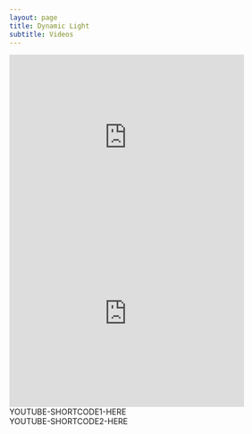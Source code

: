 ```yaml
---
layout: page
title: Dynamic Light
subtitle: Videos
---
```


<div>
  <iframe src="https://www.youtube.com/embed/BhNg6djiNUo?autoplay=1&loop=1"
    width="420" height="315" frameborder="0" allow="autoplay; encrypted-media" allowfullscreen>
  </iframe>
  <iframe src="https://www.youtube.com/embed/9eUf1SX7Jcc?autoplay=1&loop=1"
    width="420" height="315" frameborder="0" allow="autoplay; encrypted-media" allowfullscreen>
  </iframe>
</div>


<div style=”float:left;width:auto;margin-right:14px;”> YOUTUBE-SHORTCODE1-HERE </div>

<div style=”float:left;width:auto;”> YOUTUBE-SHORTCODE2-HERE </div> <div style=”clear:both;height:1em;”></div>

<!--
autoplay=1&
<div style="position:relative;height:0;padding-bottom:10%">
  <iframe src="https://www.youtube.com/embed/BhNg6djiNUo?autoplay=1&loop=1"
    width="420" height="315" frameborder="0" allow="autoplay; encrypted-media" allowfullscreen>
  </iframe>
</div>
-->

